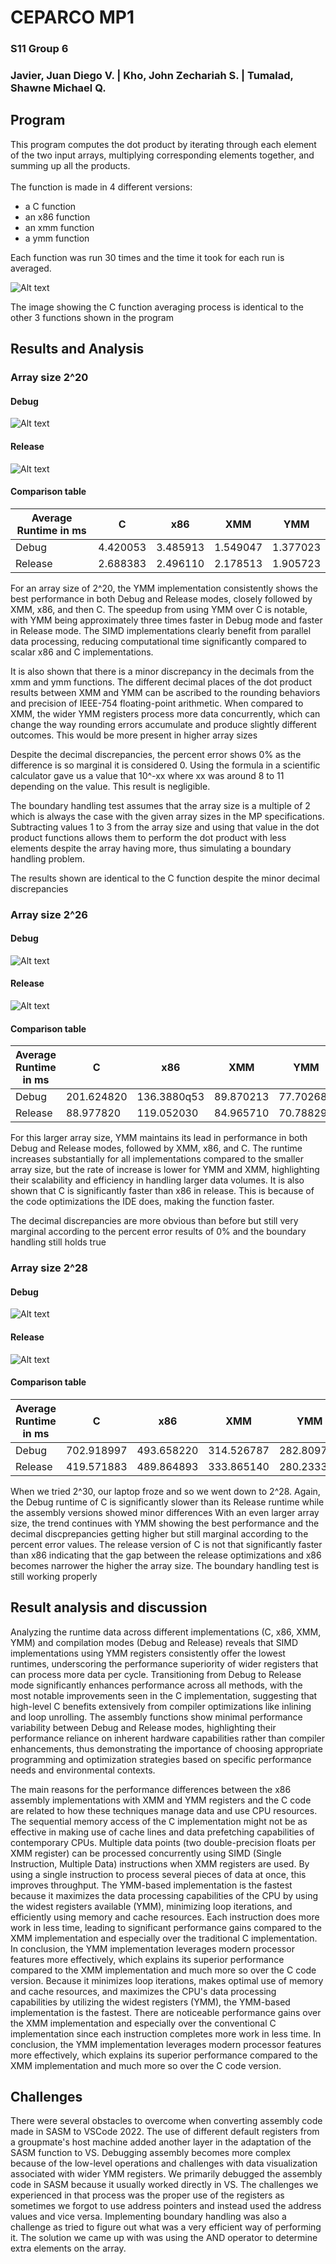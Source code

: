 # CEPARCO MP1
### S11 Group 6
### Javier, Juan Diego V. | Kho, John Zechariah S. | Tumalad, Shawne Michael Q.

## Program
This program computes the dot product by iterating through each element of the two input arrays, multiplying corresponding elements together, and summing up all the products.
<br><br>The function is made in 4 different versions:
* a C function
* an x86 function
* an xmm function
* a ymm function

Each function was run 30 times and the time it took for each run is averaged.

![Alt text](README/C_output.png)

The image showing the C function averaging process is identical to the other 3 functions shown in the program

## Results and Analysis
### Array size 2^20
#### Debug
![Alt text](README/debug%202^20.png)
#### Release
![Alt text](README/release%202^20.png)
#### Comparison table
| Average Runtime in ms | C | x86 | XMM | YMM |
| - | - | - | - | - |
| Debug | 4.420053 | 3.485913 | 1.549047 | 1.377023 |
| Release | 2.688383 | 2.496110 | 2.178513 | 1.905723 |

For an array size of 2^20, the YMM implementation consistently shows the best performance in both Debug and Release modes, closely followed by XMM, x86, and then C. The speedup from using YMM over C is notable, with YMM being approximately three times faster in Debug mode and faster in Release mode. The SIMD implementations clearly benefit from parallel data processing, reducing computational time significantly compared to scalar x86 and C implementations.

It is also shown that there is a minor discrepancy in the decimals from the xmm and ymm functions. The different decimal places of the dot product results between XMM and YMM can be ascribed to the rounding behaviors and precision of IEEE-754 floating-point arithmetic. When compared to XMM, the wider YMM registers process more data concurrently, which can change the way rounding errors accumulate and produce slightly different outcomes. This would be more present in higher array sizes

Despite the decimal discrepancies, the percent error shows 0% as the difference is so marginal it is considered 0. Using the formula in a scientific calculator gave us a value that 10^-xx where xx was around 8 to 11 depending on the value. This result is negligible.

The boundary handling test assumes that the array size is a multiple of 2 which is always the case with the given array sizes in the MP specifications. Subtracting values 1 to 3 from the array size and using that value in the dot product functions allows them to perform the dot product with less elements despite the array having more, thus simulating a boundary handling problem.

The results shown are identical to the C function despite the minor decimal discrepancies

### Array size 2^26
#### Debug
![Alt text](README/debug%202^26.png)
#### Release
![Alt text](README/release%202^26.png)
#### Comparison table
| Average Runtime in ms | C | x86 | XMM | YMM |
| - | - | - | - | - |
| Debug | 201.624820 | 136.3880q53 | 89.870213 | 77.702683 |
| Release | 88.977820 | 119.052030 | 84.965710 | 70.788297 |

For this larger array size, YMM maintains its lead in performance in both Debug and Release modes, followed by XMM, x86, and C. The runtime increases substantially for all implementations compared to the smaller array size, but the rate of increase is lower for YMM and XMM, highlighting their scalability and efficiency in handling larger data volumes. It is also shown that C is significantly faster than x86 in release. This is because of the code optimizations the IDE does, making the function faster.

The decimal discrepancies are more obvious than before but still very marginal according to the percent error results of 0% and the boundary handling still holds true 

### Array size 2^28
#### Debug
![Alt text](README/debug%202^28.png)
#### Release
![Alt text](README/release%202^28.png)
#### Comparison table
| Average Runtime in ms | C | x86 | XMM | YMM |
| - | - | - | - | - |
| Debug | 702.918997 | 493.658220 | 314.526787 | 282.809700 |
| Release | 419.571883 | 489.864893 | 333.865140 | 280.233303 |

When we tried 2^30, our laptop froze and so we went down to 2^28. Again, the Debug runtime of C is significantly slower than its Release runtime while the assembly versions showed minor differences
With an even larger array size, the trend continues with YMM showing the best performance and the decimal discprepancies getting higher but still marginal according to the percent error values. The release version of C is not that significantly faster than x86 indicating that the gap between the release optimizations and x86 becomes narrower the higher the array size. The boundary handling test is still working properly

## Result analysis and discussion
Analyzing the runtime data across different implementations (C, x86, XMM, YMM) and compilation modes (Debug and Release) reveals that SIMD implementations using YMM registers consistently offer the lowest runtimes, underscoring the performance superiority of wider registers that can process more data per cycle. Transitioning from Debug to Release mode significantly enhances performance across all methods, with the most notable improvements seen in the C implementation, suggesting that high-level C benefits extensively from compiler optimizations like inlining and loop unrolling. The assembly functions show minimal performance variability between Debug and Release modes, highlighting their performance reliance on inherent hardware capabilities rather than compiler enhancements, thus demonstrating the importance of choosing appropriate programming and optimization strategies based on specific performance needs and environmental contexts.

The main reasons for the performance differences between the x86 assembly implementations with XMM and YMM registers and the C code are related to how these techniques manage data and use CPU resources. The sequential memory access of the C implementation might not be as effective in making use of cache lines and data prefetching capabilities of contemporary CPUs. Multiple data points (two double-precision floats per XMM register) can be processed concurrently using SIMD (Single Instruction, Multiple Data) instructions when XMM registers are used. By using a single instruction to process several pieces of data at once, this improves throughput. 
The YMM-based implementation is the fastest because it maximizes the data processing capabilities of the CPU by using the widest registers available (YMM), minimizing loop iterations, and efficiently using memory and cache resources. Each instruction does more work in less time, leading to significant performance gains compared to the XMM implementation and especially over the traditional C implementation.
In conclusion, the YMM implementation leverages modern processor features more effectively, which explains its superior performance compared to the XMM implementation and much more so over the C code version. Because it minimizes loop iterations, makes optimal use of memory and cache resources, and maximizes the CPU's data processing capabilities by utilizing the widest registers (YMM), the YMM-based implementation is the fastest. There are noticeable performance gains over the XMM implementation and especially over the conventional C implementation since each instruction completes more work in less time. In conclusion, the YMM implementation leverages modern processor features more effectively, which explains its superior performance compared to the XMM implementation and much more so over the C code version.

## Challenges
There were several obstacles to overcome when converting assembly code made in SASM to VSCode 2022. The use of different default registers from a groupmate's host machine added another layer in the adaptation of the SASM function to VS. Debugging assembly becomes more complex because of the low-level operations and challenges with data visualization associated with wider YMM registers. We primarily debugged the assembly code in SASM because it usually worked directly in VS. The challenges we experienced in that process was the proper use of the registers as sometimes we forgot to use address pointers and instead used the address values and vice versa. Implementing boundary handling was also a challenge as tried to figure out what was a very efficient way of performing it. The solution we came up with was using the AND operator to determine extra elements on the array.
